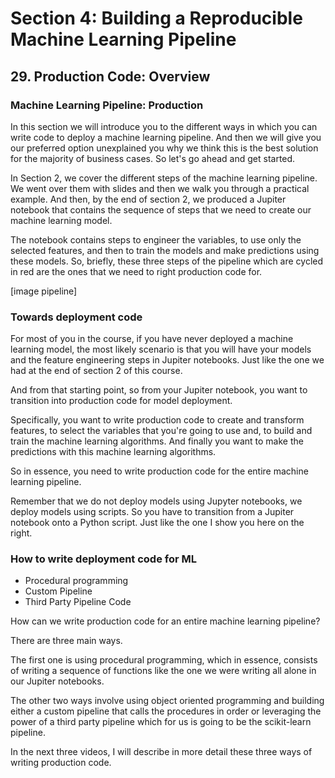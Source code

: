 # Section 4: Building a Reproducible Machine Learning Pipeline
## 29. Production Code: Overview

### Machine Learning Pipeline: Production

In this section we will introduce you to the different ways in which you can write code to deploy a machine learning pipeline. And then we will give you our preferred option unexplained you why we think this is the best solution for the majority of business cases. So let's go ahead and get started.

In Section 2, we cover the different steps of the machine learning pipeline. We went over them with slides and then we walk you through a practical example. And then, by the end of section 2, we produced a Jupiter notebook that contains the sequence of steps that we need to create our machine learning model.

The notebook contains steps to engineer the variables, to use only the selected features,  and then to train the models and make predictions using these models. So, briefly, these three steps of the pipeline which are cycled in red are the ones that we need to right production code for.

[image pipeline]

### Towards deployment code

For most of you in the course, if you have never deployed a machine learning model, the most likely scenario is that you will have your models and the feature engineering steps in Jupiter notebooks. Just like the one we had at the end of section 2 of this course.

And from that starting point, so from your Jupiter notebook, you want to transition into production code for model deployment.

Specifically, you want to write production code to create and transform features, to select the variables that you're going to use and, to build and train the machine learning algorithms. And finally you want to make the predictions with this machine learning algorithms.

So in essence, you need to write production code for the entire machine learning pipeline.

Remember that we do not deploy models using Jupyter notebooks, we deploy models using scripts. So you have to transition from a Jupiter notebook onto a Python script. Just like the one I show you here on the right.

### How to write deployment code for ML

- Procedural programming
- Custom Pipeline
- Third Party Pipeline Code

How can we write production code for an entire machine learning pipeline?

There are three main ways.

The first one is using procedural programming, which in essence, consists of writing a sequence of functions like the one we were writing all alone in our Jupiter notebooks.

The other two ways involve using object oriented programming and building either a custom pipeline that calls the procedures in order or leveraging the power of a third party pipeline which for us is going to be the scikit-learn pipeline.

In the next three videos, I will describe in more detail these three ways of writing production code.
